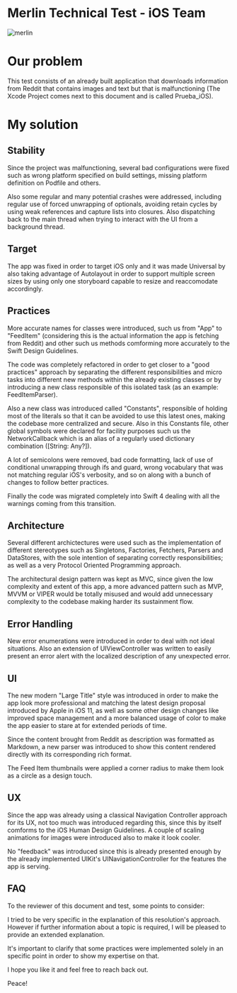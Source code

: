 # Merlin Technical Test - iOS Team


![merlin](https://user-images.githubusercontent.com/36903172/40690518-1d96ca26-636d-11e8-96da-1099959227a2.jpeg)

# Our problem

This test consists of an already built application that downloads information from Reddit that contains images and text but that is malfunctioning (The Xcode Project comes next to this document and is called Prueba_iOS). 

# My solution

## Stability
Since the project was malfunctioning, several bad configurations were fixed such as wrong platform specified on build settings, missing platform definition on Podfile and others.

Also some regular and many potential crashes were addressed, including regular use of forced unwrapping of optionals, avoiding retain cycles by using weak references and capture lists into closures. Also dispatching back to the main thread when trying to interact with the UI from a background thread.

## Target
The app was fixed in order to target iOS only and it was made Universal by also taking advantage of Autolayout in order to support multiple screen sizes by using only one storyboard capable to resize and reaccomodate accordingly.

## Practices
More accurate names for classes were introduced, such us from "App" to "FeedItem" (considering this is the actual information the app is fetching from Reddit) and other such us methods comforming more accurately to the Swift Design Guidelines.

The code was completely refactored in order to get closer to a "good practices" approach by separating the different responsibilities and micro tasks into different new methods within the already existing classes or by introducing a new class responsible of this isolated task (as an example: FeedItemParser).

Also a new class was introduced called "Constants", responsible of holding most of the literals so that it can be avoided to use this latest ones, making the codebase more centralized and secure. Also in this Constants file, other global symbols were declared for facility purposes such us the NetworkCallback which is an alias of a regularly used dictionary combination ([String: Any?]).

A lot of semicolons were removed, bad code formatting, lack of use of conditional unwrapping through ifs and guard, wrong vocabulary that was not matching regular iOS's verbosity, and so on along with a bunch of changes to follow better practices.

Finally the code was migrated completely into Swift 4 dealing with all the warnings coming from this transition.

## Architecture

Several different archictectures were used such as the implementation of different stereotypes such as Singletons, Factories, Fetchers, Parsers and DataStores, with the sole intention of separating correctly responsibilities; as well as a very Protocol Oriented Programming approach.

The architectural design pattern was kept as MVC, since given the low complexity and extent of this app, a more advanced pattern such as MVP, MVVM or VIPER would be totally misused and would add unnecessary complexity to the codebase making harder its sustainment flow.

## Error Handling

New error enumerations were introduced in order to deal with not ideal situations. Also an extension of UIViewController was written to easily present an error alert with the localized description of any unexpected error.

## UI

The new modern "Large Title" style was introduced in order to make the app look more professional and matching the latest design proposal introduced by Apple in iOS 11, as well as some other design changes like improved space management and a more balanced usage of color to make the app easier to stare at for extended periods of time.

Since the content brought from Reddit as description was formatted as Markdown, a new parser was introduced to show this content rendered directly with its corresponding rich format.

The Feed Item thumbnails were applied a corner radius to make them look as a circle as a design touch.

## UX

Since the app was already using a classical Navigation Controller approach for its UX, not too much was introduced regarding this, since this by itself comforms to the iOS Human Design Guidelines. A couple of scaling animations for images were introduced also to make it look cooler.

No "feedback" was introduced since this is already presented enough by the already implemented UIKit's UINavigationController for the features the app is serving.

## FAQ
To the reviewer of this document and test, some points to consider:

I tried to be very specific in the explanation of this resolution's approach. However if further information about a topic is required, I will be pleased to provide an extended explanation.

It's important to clarify that some practices were implemented solely in an specific point in order to show my expertise on that.

I hope you like it and feel free to reach back out.

Peace!



